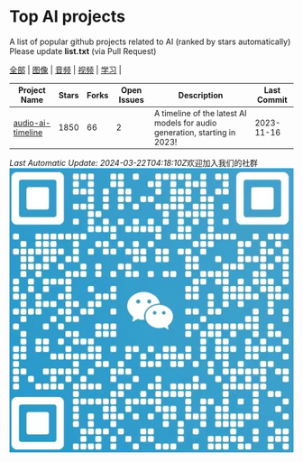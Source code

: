 # Top AI projects
A list of popular github projects related to AI (ranked by stars automatically)
Please update **list.txt** (via Pull Request)

<a href="./README.md">全部</a> |   <a href="./READMEpicture.md">图像</a> |   <a href="./READMEaudio.md">音频</a> | <a href="./READMEvideo.md">视频</a> | <a href="./READMElearn.md">学习</a> | 

| Project Name | Stars | Forks | Open Issues | Description | Last Commit |
| ------------ | ----- | ----- | ----------- | ----------- | ----------- |
| [audio-ai-timeline](https://github.com/archinetai/audio-ai-timeline) | 1850 | 66 | 2 | A timeline of the latest AI models for audio generation, starting in 2023! | 2023-11-16 |

*Last Automatic Update: 2024-03-22T04:18:10Z*欢迎加入我们的社群 ![](https://raw.githubusercontent.com/mouuii/picture/master/weichat.jpg) 